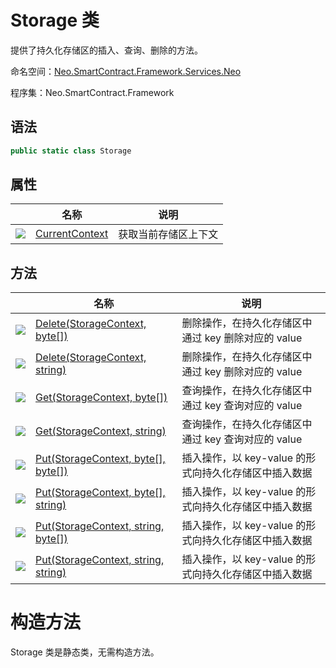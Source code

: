 # Storage 类

提供了持久化存储区的插入、查询、删除的方法。

命名空间：[Neo.SmartContract.Framework.Services.Neo](../neo.md)

程序集：Neo.SmartContract.Framework

## 语法

```c#
public static class Storage
```

## 属性

|                                          | 名称                                       | 说明         |
| ---------------------------------------- | ---------------------------------------- | ---------- |
| ![](https://i-msdn.sec.s-msft.com/dynimg/IC74937.jpeg) | [CurrentContext](Storage/CurrentContext.md) | 获取当前存储区上下文 |

## 方法

|                                          | 名称                                       | 说明                               |
| ---------------------------------------- | ---------------------------------------- | -------------------------------- |
| ![](https://i-msdn.sec.s-msft.com/dynimg/IC91302.jpeg) | [Delete(StorageContext, byte[])](Storage/Delete.md) | 删除操作，在持久化存储区中通过 key 删除对应的 value  |
| ![](https://i-msdn.sec.s-msft.com/dynimg/IC91302.jpeg) | [Delete(StorageContext, string)](Storage/Delete2.md) | 删除操作，在持久化存储区中通过 key 删除对应的 value  |
| ![](https://i-msdn.sec.s-msft.com/dynimg/IC91302.jpeg) | [Get(StorageContext, byte[])](Storage/Get.md) | 查询操作，在持久化存储区中通过 key 查询对应的 value  |
| ![](https://i-msdn.sec.s-msft.com/dynimg/IC91302.jpeg) | [Get(StorageContext, string)](Storage/Get2.md) | 查询操作，在持久化存储区中通过 key 查询对应的 value  |
| ![](https://i-msdn.sec.s-msft.com/dynimg/IC91302.jpeg) | [Put(StorageContext, byte[], byte[])](Storage/Put.md) | 插入操作，以 key-value 的形式向持久化存储区中插入数据 |
| ![](https://i-msdn.sec.s-msft.com/dynimg/IC91302.jpeg) | [Put(StorageContext, byte[], string)](Storage/Put2.md) | 插入操作，以 key-value 的形式向持久化存储区中插入数据 |
| ![](https://i-msdn.sec.s-msft.com/dynimg/IC91302.jpeg) | [Put(StorageContext, string, byte[])](Storage/Put3.md) | 插入操作，以 key-value 的形式向持久化存储区中插入数据 |
| ![](https://i-msdn.sec.s-msft.com/dynimg/IC91302.jpeg) | [Put(StorageContext, string, string)](Storage/Put4.md) | 插入操作，以 key-value 的形式向持久化存储区中插入数据 |

# 构造方法

Storage 类是静态类，无需构造方法。
